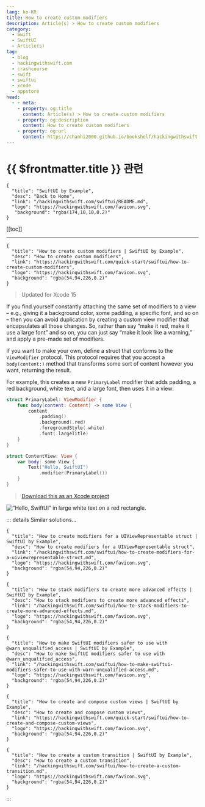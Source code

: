 ```yaml
---
lang: ko-KR
title: How to create custom modifiers
description: Article(s) > How to create custom modifiers
category:
  - Swift
  - SwiftUI
  - Article(s)
tag: 
  - blog
  - hackingwithswift.com
  - crashcourse
  - swift
  - swiftui
  - xcode
  - appstore
head:
  - - meta:
    - property: og:title
      content: Article(s) > How to create custom modifiers
    - property: og:description
      content: How to create custom modifiers
    - property: og:url
      content: https://chanhi2000.github.io/bookshelf/hackingwithswift.com/swiftui/how-to-create-custom-modifiers.html
---
```


# {{ $frontmatter.title }} 관련

```component VPCard
{
  "title": "SwiftUI by Example",
  "desc": "Back to Home",
  "link": "/hackingwithswift.com/swiftui/README.md",
  "logo": "https://hackingwithswift.com/favicon.svg",
   "background": "rgba(174,10,10,0.2)"
}
```

[[toc]]

---

```component VPCard
{
  "title": "How to create custom modifiers | SwiftUI by Example",
  "desc": "How to create custom modifiers",
  "link": "https://hackingwithswift.com/quick-start/swiftui/how-to-create-custom-modifiers",
  "logo": "https://hackingwithswift.com/favicon.svg",
  "background": "rgba(54,94,226,0.2)"
}
```

> Updated for Xcode 15

If you find yourself constantly attaching the same set of modifiers to a view – e.g., giving it a background color, some padding, a specific font, and so on – then you can avoid duplication by creating a custom view modifier that encapsulates all those changes. So, rather than say “make it red, make it use a large font” and so on, you can just say “make it look like a warning,” and apply a pre-made set of modifiers.

If you want to make your own, define a struct that conforms to the `ViewModifier` protocol. This protocol requires that you accept a `body(content:)` method that transforms some sort of content however you want, returning the result.

For example, this creates a new `PrimaryLabel` modifier that adds padding, a red background, white text, and a large font, then uses it in a view:

```swift
struct PrimaryLabel: ViewModifier {
    func body(content: Content) -> some View {
        content
            .padding()
            .background(.red)
            .foregroundStyle(.white)
            .font(.largeTitle)
    }
}

struct ContentView: View {
    var body: some View {
        Text("Hello, SwiftUI")
            .modifier(PrimaryLabel())
    }
}
```

> [<FontIcon icon="fas fa-file-zipper"/>Download this as an Xcode project](https://hackingwithswift.com/files/projects/swiftui/how-to-create-custom-modifiers-1.zip)

![“Hello, SwiftUI” in large white text on a red rectangle.](https://hackingwithswift.com/img/books/quick-start/swiftui/how-to-create-custom-modifiers-1~dark@2x.png)

::: details Similar solutions…

```component VPCard
{
  "title": "How to create modifiers for a UIViewRepresentable struct | SwiftUI by Example",
  "desc": "How to create modifiers for a UIViewRepresentable struct",
  "link": "/hackingwithswift.com/swiftui/how-to-create-modifiers-for-a-uiviewrepresentable-struct.md",
  "logo": "https://hackingwithswift.com/favicon.svg",
  "background": "rgba(54,94,226,0.2)"
}
```

```component VPCard
{
  "title": "How to stack modifiers to create more advanced effects | SwiftUI by Example",
  "desc": "How to stack modifiers to create more advanced effects",
  "link": "/hackingwithswift.com/swiftui/how-to-stack-modifiers-to-create-more-advanced-effects.md",
  "logo": "https://hackingwithswift.com/favicon.svg",
  "background": "rgba(54,94,226,0.2)"
}
```

```component VPCard
{
  "title": "How to make SwiftUI modifiers safer to use with @warn_unqualified_access | SwiftUI by Example",
  "desc": "How to make SwiftUI modifiers safer to use with @warn_unqualified_access",
  "link": "/hackingwithswift.com/swiftui/how-to-make-swiftui-modifiers-safer-to-use-with-warn-unqualified-access.md",
  "logo": "https://hackingwithswift.com/favicon.svg",
  "background": "rgba(54,94,226,0.2)"
}
```

```component VPCard
{
  "title": "How to create and compose custom views | SwiftUI by Example",
  "desc": "How to create and compose custom views",
  "link": "https://hackingwithswift.com/quick-start/swiftui/how-to-create-and-compose-custom-views",
  "logo": "https://hackingwithswift.com/favicon.svg",
  "background": "rgba(54,94,226,0.2)"
}
```

```component VPCard
{
  "title": "How to create a custom transition | SwiftUI by Example",
  "desc": "How to create a custom transition",
  "link": "/hackingwithswift.com/swiftui/how-to-create-a-custom-transition.md",
  "logo": "https://hackingwithswift.com/favicon.svg",
  "background": "rgba(54,94,226,0.2)"
}
```

:::

